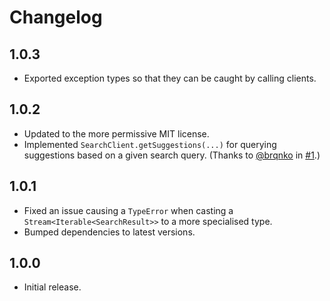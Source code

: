 # Changelog

## 1.0.3

- Exported exception types so that they can be caught by calling clients.

## 1.0.2

- Updated to the more permissive MIT license.
- Implemented `SearchClient.getSuggestions(...)` for querying suggestions based on a given search query. (Thanks to [@brqnko](https://github.com/brqnko) in [#1](https://github.com/codedbycurtis/soundcloud_explode_dart/pull/1).)

## 1.0.1

- Fixed an issue causing a `TypeError` when casting a `Stream<Iterable<SearchResult>>` to a more specialised type.
- Bumped dependencies to latest versions.

## 1.0.0

- Initial release.

